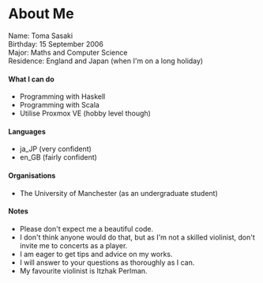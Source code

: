 # About Me
Name: Toma Sasaki<br>
Birthday: 15 September 2006<br>
Major: Maths and Computer Science<br>
Residence: England and Japan (when I'm on a long holiday)<br>

#### What I can do
- Programming with Haskell
- Programming with Scala
- Utilise Proxmox VE (hobby level though)

#### Languages
- ja_JP (very confident)
- en_GB (fairly confident)

#### Organisations
- The University of Manchester (as an undergraduate student)

#### Notes
- Please don't expect me a beautiful code.
- I don't think anyone would do that, but as I'm not a skilled violinist, don't invite me to concerts as a player.
- I am eager to get tips and advice on my works.
- I will answer to your questions as thoroughly as I can.
- My favourite violinist is Itzhak Perlman.